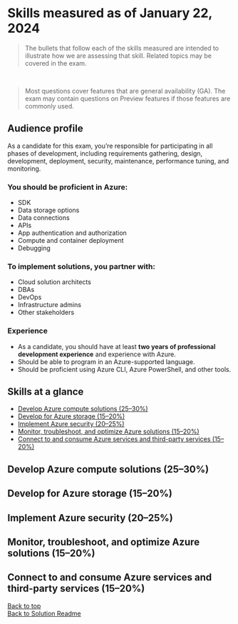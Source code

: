 ﻿# Skills measured as of January 22, 2024
>The bullets that follow each of the skills measured are intended to illustrate how we are assessing that skill. Related topics may be covered in the exam. 
</br>

> Most questions cover features that are general availability (GA). The exam may contain questions on Preview features if those features are commonly used.

## Audience profile
As a candidate for this exam, you’re responsible for participating in all phases of development, including requirements gathering, design, development, deployment, security, maintenance, performance tuning, and monitoring.

### You should be proficient in Azure:
- SDK
- Data storage options
- Data connections
- APIs
- App authentication and authorization
- Compute and container deployment
- Debugging

### To implement solutions, you partner with:
- Cloud solution architects
- DBAs
- DevOps
- Infrastructure admins
- Other stakeholders

### Experience 
- As a candidate, you should have at least **two years of professional development experience** and experience with Azure. 
- Should be able to program in an Azure-supported language.
- Should be proficient using Azure CLI, Azure PowerShell, and other tools.

## Skills at a glance
- [Develop Azure compute solutions (25–30%)](#develop-azure-compute-solutions-2530)
- [Develop for Azure storage (15–20%)](#develop-for-azure-storage-1520)
- [Implement Azure security (20–25%)](#implement-azure-security-2025)
- [Monitor, troubleshoot, and optimize Azure solutions (15–20%)](#monitor-troubleshoot-and-optimize-azure-solutions-1520)
- [Connect to and consume Azure services and third-party services (15–20%)](#connect-to-and-consume-azure-services-and-third-party-services-1520)

## Develop Azure compute solutions (25–30%)

## Develop for Azure storage (15–20%)

## Implement Azure security (20–25%)

## Monitor, troubleshoot, and optimize Azure solutions (15–20%)

## Connect to and consume Azure services and third-party services (15–20%)

[Back to top](#skills-measured-as-of-january-22-2024)
</br>
[Back to Solution Readme](../README.md)